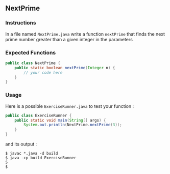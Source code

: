 ## NextPrime

### Instructions

In a file named `NextPrime.java` write a function `nextPrime` that finds the next prime number greater than a given integer in the parameters

### Expected Functions

```java
public class NextPrime {
    public static boolean nextPrime(Integer n) {
        // your code here
    }
}
```

### Usage

Here is a possible `ExerciseRunner.java` to test your function :

```java
public class ExerciseRunner {
    public static void main(String[] args) {
        System.out.println(NextPrime.nextPrime(3));
    }
}
```

and its output :

```shell
$ javac *.java -d build
$ java -cp build ExerciseRunner
5
$
```

